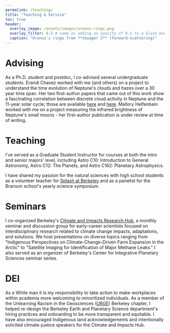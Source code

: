 ```yaml
---
permalink: /teaching/
title: "Teaching & Service"
toc: true
header:
  overlay_image: /assets/images/uranus-rings.png
  overlay_filter: 0.5 # same as adding an opacity of 0.5 to a black background
  caption: "Uranus's rings from **Voyager 2** (forward-scattering)"
---
```


# Advising

As a Ph.D. student and postdoc, I co-advised several undergraduate students. Erandi Chavez worked with me (and others) on a project to understand the time evolution of Neptune's clouds and hazes over a 30 year time span. Her two first-author papers that came out of this work show a fascinating correlation between discrete cloud activity in Neptune and the 11-year solar cycle; those are available [here](https://ui.adsabs.harvard.edu/abs/2023Icar..40415667C/abstract) and [here](https://ui.adsabs.harvard.edu/abs/2023Icar..40115604C/abstract).  Mallory Helfenbein worked with me on a project measuring the infrared brightness of Neptune's small moons - her first-author publication is under review at time of writing.

# Teaching

I've served as a Graduate Student Instructor for courses at both the intro and senior majors' level, including Astro C10: Introduction to General Astronomy, Astro C12: The Planets, and Astro C162: Planetary Astrophysics.

I have shared my passion for the natural sciences with high school students as a volunteer teacher for [Splash at Berkeley](https://berkeley.learningu.org/) and as a panelist for the Branson school's yearly science symposium.


# Seminars

I co-organized Berkeley's [Climate and Impacts Research Hub](https://sites.google.com/berkeley.edu/climatehub/home),  a monthly seminar and discussion group for early-career scientists focused on interdisciplinary research related to climate change impacts, adaptations, and solutions.  We host presentations on diverse topics ranging from "Indigenous Perspectives on Climate-Change-Driven Farm Expansion in the Arctic" to "Satellite Imaging for Identification of Major Methane Leaks."  I also served as an organizer of Berkeley's Center for Integrative Planetary Sciences seminar series.

# DEI

As a White man it is my responsibility to take action to make workplaces within academia more welcoming to minoritized individuals. As a member of the Unlearning Racism in the Geosciences ([URGE](https://urgeoscience.org/)) Berkeley chapter, I helped re-design the Berkeley Earth and Planetary Science department's hiring practices and onboarding to be more transparent and equitable. I have also encouraged Indigenous land acknowledgements and intentionally solicited climate-justice speakers for the Climate and Impacts Hub.

